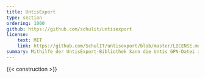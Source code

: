 ```yaml
---
title: UntisExport
type: section
ordering: 1000
github: https://github.com/schulit/untisexport
license:
    text: MIT
    link: https://github.com/SchulIT/untisexport/blob/master/LICENSE.md
summary: Mithilfe der UntisExport-Bibliothek kann die Untis GPN-Datei ausgelesen werden.
---
```


{{< construction >}}